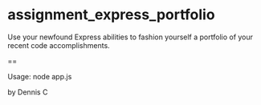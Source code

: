 # assignment_express_portfolio
Use your newfound Express abilities to fashion yourself a portfolio of your recent code accomplishments.

==

Usage: node app.js

by Dennis C
